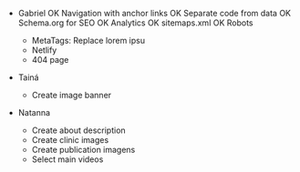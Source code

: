 - Gabriel
  OK Navigation with anchor links
  OK Separate code from data
  OK Schema.org for SEO
  OK Analytics
  OK sitemaps.xml
  OK Robots
  - MetaTags: Replace lorem ipsu
  - Netlify
  - 404 page

- Tainá
  - Create image banner

- Natanna
  - Create about description
  - Create clinic images
  - Create publication imagens
  - Select main videos

